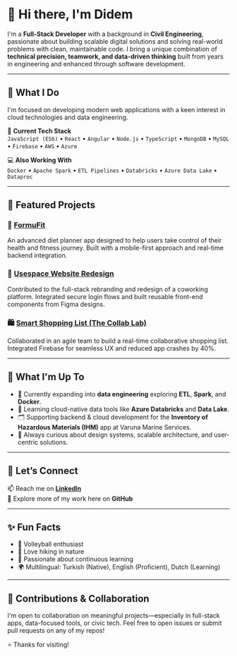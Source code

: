 # 👋 Hi there, I'm Didem

I'm a **Full-Stack Developer** with a background in **Civil Engineering**, passionate about building scalable digital solutions and solving real-world problems with clean, maintainable code. I bring a unique combination of **technical precision, teamwork, and data-driven thinking** built from years in engineering and enhanced through software development.

---

## 🚀 What I Do

I'm focused on developing modern web applications with a keen interest in cloud technologies and data engineering.

🔧 **Current Tech Stack**  
`JavaScript (ES6)` • `React` • `Angular` • `Node.js` • `TypeScript` • `MongoDB` • `MySQL` • `Firebase` • `AWS` • `Azure`

💻 **Also Working With**  
`Docker` • `Apache Spark` • `ETL Pipelines` • `Databricks` • `Azure Data Lake` • `Dataproc`

---

## 📂 Featured Projects

### 🥒 [FormuFit](https://formufit.netlify.app/) 
An advanced diet planner app designed to help users take control of their health and fitness journey. Built with a mobile-first approach and real-time backend integration.

### 💼 [Usespace Website Redesign](https://github.com/didemydn/usespace) 
Contributed to the full-stack rebranding and redesign of a coworking platform. Integrated secure login flows and built reusable front-end components from Figma designs.

### 🛍️ [Smart Shopping List (The Collab Lab)](https://github.com/the-collab-lab/tcl-78-smart-shopping-list) 
Collaborated in an agile team to build a real-time collaborative shopping list. Integrated Firebase for seamless UX and reduced app crashes by 40%.

---

## 🌱 What I'm Up To

- 🔭 Currently expanding into **data engineering** exploring **ETL**, **Spark**, and **Docker**.
- 🧠 Learning cloud-native data tools like **Azure Databricks** and **Data Lake**.
- 🗂️ Supporting backend & cloud development for the **Inventory of Hazardous Materials (IHM)** app at Varuna Marine Services.
- 💬 Always curious about design systems, scalable architecture, and user-centric solutions.

---

## 🤝 Let’s Connect

📫 Reach me on **[LinkedIn](https://www.linkedin.com/in/didemaydincakir/)**  
📁 Explore more of my work here on **GitHub**

---

## ✨ Fun Facts

- 🏐 Volleyball enthusiast  
- 🌿 Love hiking in nature  
- 📘 Passionate about continuous learning  
- 🌍 Multilingual: Turkish (Native), English (Proficient), Dutch (Learning)

---

## 🤝 Contributions & Collaboration

I'm open to collaboration on meaningful projects—especially in full-stack apps, data-focused tools, or civic tech. Feel free to open issues or submit pull requests on any of my repos!

⭐️ Thanks for visiting!  
